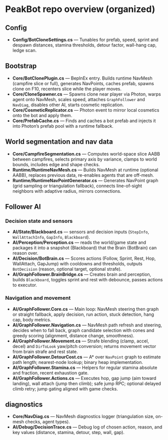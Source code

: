 # PeakBot repo overview (organized)

## Config

* **Config/BotCloneSettings.cs** — Tunables for prefab, speed, sprint and despawn distances, stamina thresholds, detour factor, wall-hang cap, ledge scan. 

## Bootstrap

* **Core/BotClonePlugin.cs** — BepInEx entry. Builds runtime NavMesh (campfire slice or full), generates NavPoints, caches prefab, spawns clone on F10, recenters slice while the player moves.
* **Core/CloneSpawner.cs** — Spawns clone near player via Photon, warps agent onto NavMesh, scales speed, attaches `GraphFollower` and `NavDiag`, disables other AI, starts cosmetic replication.
* **Core/CosmeticReplicator.cs** — Photon event to mirror local cosmetics onto the bot and apply them.
* **Core/PrefabCache.cs** — Finds and caches a bot prefab and injects it into Photon’s prefab pool with a runtime fallback.

## World segmentation and nav data

* **Core/CampfireSegmentation.cs** — Computes world-space slice AABB between campfires, selects primary axis by variance, clamps to world bounds, includes edge and shape checks.
* **Runtime/RuntimeNavMesh.cs** — Builds NavMesh at runtime (optional AABB), replaces previous data, re-enables agents that are off-mesh.
* **Runtime/RuntimeNavPointGenerator.cs** — Generates NavPoint graph (grid sampling or triangulation fallback), connects line-of-sight neighbors with adaptive radius, mirrors connections.

## Follower AI

### Decision state and sensors

* **AI/State/Blackboard.cs** — sensors and decision inputs (`StepInfo`, `WallAttachInfo`, `GapInfo`, `Blackboard`).
* **AI/Perception/Perception.cs** — reads the world/game state and packages it into a snapshot (Blackboard) that the Brain (BotBrain) can reason over.
* **AI/Decision/BotBrain.cs** — Scores actions (Follow, Sprint, Rest, Hop, WallAttach, GapJump) with cooldowns and thresholds, outputs `BotDecision` (reason, optional target, optional strafe).
* **AI/GraphFollower.BrainBridge.cs** — Creates brain and perception, builds `Blackboard`, toggles sprint and rest with debounce, passes actions to executor.

### Navigation and movement

* **AI/GraphFollower.Core.cs** — Main loop: NavMesh steering then graph or straight fallback, apply decision, run action, stuck detection, hang cap, body metrics.
* **AI/GraphFollower.Navigation.cs** — NavMesh path refresh and steering, decides when to fall back, graph candidate selection with cones and greedy scoring (alignment, distance change, smoothness).
* **AI/GraphFollower.Movement.cs** — Strafe blending (clamp, accel, decel) and `DirToLook` yaw/pitch conversion; returns movement vector from brain strafe and rest state.
* **AI/GraphFollower.DetourCost.cs** — A\* over `NavPoint` graph to estimate path length; nearest-node lookup; binary heap implementation.
* **AI/GraphFollower.Stamina.cs** — Helpers for regular stamina absolute and fraction, recent exhaustion gate.
* **AI/GraphFollower.Actions.cs** — Executes hop, gap jump (aim toward landing), wall attach (jump then climb); safe jump RPC; optional delayed climb retry; jump gating aligned with game checks.

## diagnostics


* **Core/NavDiag.cs** — NavMesh diagnostics logger (triangulation size, on-mesh checks, agent types).
* **AI/Debug/DecisionTrace.cs** — Debug log of chosen action, reason, and key values (distance, stamina, detour, step, wall, gap).
